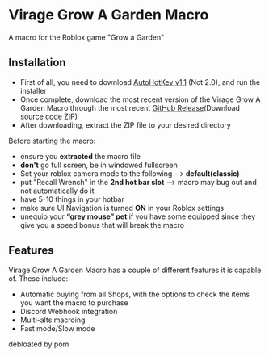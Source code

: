 # Virage Grow A Garden Macro
A macro for the Roblox game "Grow a Garden"

 ## Installation
 - First of all, you need to download [AutoHotKey v1.1](https://www.autohotkey.com/) (Not 2.0), and run the installer
 - Once complete, download the most recent version of the Virage Grow A Garden Macro through the most recent [GitHub Release](https://github.com/VirageRoblox/Virage-Grow-A-Garden-Macro/releases/latest)(Download source code ZIP)
 - After downloading, extract the ZIP file to your desired directory

Before starting the macro:
- ensure you **extracted** the macro file
- **don't** go full screen, be in windowed fullscreen
- Set your roblox camera mode to the following --> **default(classic)**
- put "Recall Wrench" in the **2nd hot bar slot** --> macro may bug out and not automatically do it
- have 5-10 things in your hotbar
- make sure UI Navigation is turned **ON** in your Roblox settings
- unequip your **“grey mouse” pet** if you have some equipped since they give you a speed bonus that will break the macro

## Features
Virage Grow A Garden Macro has a couple of different features it is capable of. These include:
- Automatic buying from all Shops, with the options to check the items you want the macro to purchase
- Discord Webhook integration
- Multi-alts macroing
- Fast mode/Slow mode

debloated by pom

